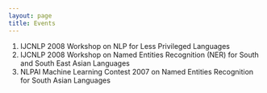 ```yaml
---
layout: page
title: Events
---
```


1. IJCNLP 2008 Workshop on NLP for Less Privileged Languages
2. IJCNLP 2008 Workshop on Named Entities Recognition (NER) for South and South East Asian Languages
3. NLPAI Machine Learning Contest 2007 on Named Entities Recognition for South Asian Languages
